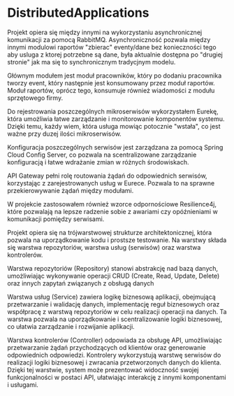 # DistributedApplications 
Projekt opiera się między innymi na wykorzystaniu asynchronicznej komunikacji za pomocą RabbitMQ. Asynchroniczność pozwala między innymi modulowi raportów "zbierac" eventy/dane bez konieczności tego aby usluga z ktorej potrzebne są dane, była aktualnie dostępna po "drugiej stronie" jak ma się to synchronicznym tradycjnym modelu. 

Głównym modułem jest moduł pracowników, który po dodaniu pracownika tworzy event, który następnie jest konsumowany przez moduł raportów. Moduł raportów, oprócz tego, konsumuje również wiadomości z modułu sprzętowego firmy.

Do rejestrowania poszczególnych mikroserwisów wykorzystałem Eurekę, która umożliwia łatwe zarządzanie i monitorowanie komponentów systemu. Dzięki temu, każdy wiem, która usługa mowiąc potocznie "wstała", co jest ważne przy duzej ilości mikroserwisów.

Konfiguracja poszczególnych serwisów jest zarządzana za pomocą Spring Cloud Config Server, co pozwala na scentralizowane zarządzanie konfiguracją i łatwe wdrażanie zmian w różnych środowiskach.

API Gateway pełni rolę routowania żądań do odpowiednich serwisów, korzystając z zarejestrowanych usług w Eurece. Pozwala to na sprawne przekierowywanie żądań między modułami.

W projekcie zastosowałem również wzorce odpornościowe Resilience4j, które pozwalają na lepsze radzenie sobie z awariami czy opóźnieniami w komunikacji pomiędzy serwisami.

Projekt opiera się na trójwarstwowej strukturze architektonicznej, która pozwala na uporządkowanie kodu i prostsze testowanie. Na warstwy składa się warstwa repozytoriów, warstwa usług (serwisów) oraz warstwa kontrolerów.  

Warstwa repozytoriów (Repository) stanowi abstrakcję nad bazą danych, umożliwiając wykonywanie operacji CRUD (Create, Read, Update, Delete) oraz innych zapytań związanych z obsługą danych

Warstwa usług (Service) zawiera logikę biznesową aplikacji, obejmującą przetwarzanie i walidację danych, implementację reguł biznesowych oraz współpracę z warstwą repozytoriów w celu realizacji operacji na danych. Ta warstwa pozwala na uporządkowanie i scentralizowanie logiki biznesowej, co ułatwia zarządzanie i rozwijanie aplikacji.

Warstwa kontrolerów (Controller) odpowiada za obsługę API, umożliwiając przetwarzanie żądań przychodzących od klientów oraz generowanie odpowiednich odpowiedzi. Kontrolery wykorzystują warstwę serwisów do realizacji logiki biznesowej i zwracania przetworzonych danych do klienta. Dzięki tej warstwie, system może prezentować widoczność swojej funkcjonalności w postaci API, ułatwiając interakcję z innymi komponentami i usługami.
